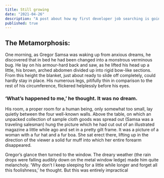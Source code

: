 ```yaml
---
title: Still growing
date: "2021-04-26"
description: "A post about how my first developer job searching is going"
published: true
---
```


## The Metamorphosis:

One morning, as Gregor Samsa was waking up from anxious dreams, he discovered that in bed he had been changed into a monstrous verminous bug. He lay on his armour-hard back and saw, as he lifted his head up a little, his brown, arched abdomen divided up into rigid bow-like sections. From this height the blanket, just about ready to slide off completely, could hardly stay in place. His numerous legs, pitifully thin in comparison to the rest of his circumference, flickered helplessly before his eyes.

### ‘What’s happened to me,’ he thought. It was no dream.

His room, a proper room for a human being, only somewhat too small, lay quietly between the four well-known walls. Above the table, on which an unpacked collection of sample cloth goods was spread out (Samsa was a traveling salesman) hung the picture which he had cut out of an illustrated magazine a little while ago and set in a pretty gilt frame. It was a picture of a woman with a fur hat and a fur boa. She sat erect there, lifting up in the direction of the viewer a solid fur muff into which her entire forearm disappeared.

Gregor’s glance then turned to the window. The dreary weather (the rain drops were falling audibly down on the metal window ledge) made him quite melancholy. ‘Why don’t I keep sleeping for a little while longer and forget all this foolishness,’ he thought. But this was entirely impractical
